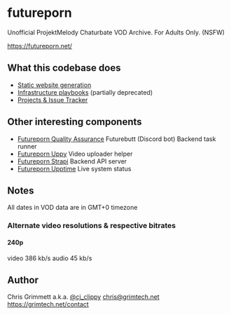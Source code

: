 # futureporn

Unofficial ProjektMelody Chaturbate VOD Archive. For Adults Only. (NSFW)

https://futureporn.net/

## What this codebase does

* [Static website generation](https://github.com/insanity54/futureporn/tree/main/website)
* [Infrastructure playbooks](https://github.com/insanity54/futureporn/tree/main/ansible/roles) (partially deprecated)
* [Projects & Issue Tracker](https://github.com/insanity54/futureporn/issues)

## Other interesting components

* [Futureporn Quality Assurance](https://github.com/insanity54/futureporn-qa) Futurebutt (Discord bot) Backend task runner
* [Futureporn Uppy](https://github.com/insanity54/futureporn-uppy) Video uploader helper
* [Futureporn Strapi](https://github.com/insanity54/futureporn-strapi) Backend API server
* [Futureporn Upptime](https://github.com/insanity54/futureporn-status) Live system status

## Notes

All dates in VOD data are in GMT+0 timezone

### Alternate video resolutions & respective bitrates

#### 240p

video 386 kb/s
audio 45 kb/s


## Author

Chris Grimmett a.k.a. [@cj_clippy](https://twitter.com/cj_clippy) <chris@grimtech.net> https://grimtech.net/contact 
